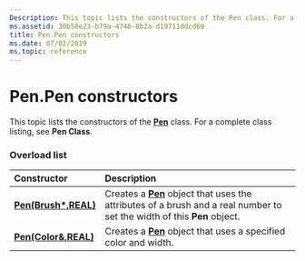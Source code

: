 ```yaml
---
Description: This topic lists the constructors of the Pen class. For a complete class listing, see Pen Class.
ms.assetid: 30b58e23-b79a-4746-8b2a-d19711ddcd69
title: Pen.Pen constructors
ms.date: 07/02/2019
ms.topic: reference
---
```


# Pen.Pen constructors

This topic lists the constructors of the [**Pen**](/windows/win32/api/gdipluspen/nl-gdipluspen-pen) class. For a complete class listing, see **Pen Class**.

### Overload list



| Constructor                                                      | Description                                                                                                                                                        |
|:-----------------------------------------------------------------|:-------------------------------------------------------------------------------------------------------------------------------------------------------------------|
| [**Pen(Brush\*,REAL)**](/windows/win32/api/gdipluspen/nf-gdipluspen-pen-pen(inconstbrush_inreal)) | Creates a [**Pen**](/windows/win32/api/gdipluspen/nl-gdipluspen-pen) object that uses the attributes of a brush and a real number to set the width of this **Pen** object.<br/> |
| [**Pen(Color&,REAL)**](/windows/win32/api/gdipluspen/nf-gdipluspen-pen-pen(inconstcolor__inreal))  | Creates a [**Pen**](/windows/win32/api/gdipluspen/nl-gdipluspen-pen) object that uses a specified color and width.<br/>                                                         |



 

 